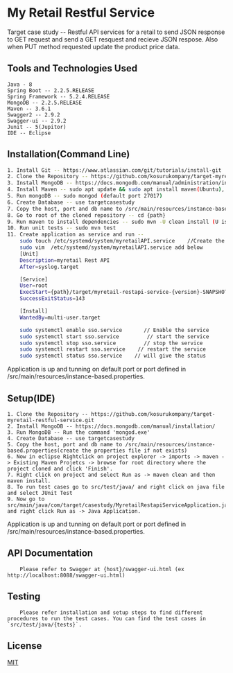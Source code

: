 # My Retail Restful Service

Target case study -- Restful API services for a retail to send JSON response to GET request and send a GET resquest and recieve JSON respose. Also when PUT method requested update the product price data.

## Tools and Technologies Used

```
Java - 8
Spring Boot -- 2.2.5.RELEASE
Spring Framework -- 5.2.4.RELEASE
MongoDB -- 2.2.5.RELEASE
Maven -- 3.6.1
Swagger2 -- 2.9.2
Swagger-ui -- 2.9.2
Junit -- 5(Jupitor)
IDE -- Eclipse

```

## Installation(Command Line)

```bash
1. Install Git -- https://www.atlassian.com/git/tutorials/install-git
2. Clone the Repository -- https://github.com/kosurukompany/target-myretail-restful-service.git
3. Install MongoDB -- https://docs.mongodb.com/manual/administration/install-on-linux/
4. Install Maven -- sudo apt update && sudo apt install maven(Ubuntu), sudo yum install maven (CentOS 7) for more options check -- http://maven.apache.org/install.html
5. Run mongoDB -- sudo mongod (default port 27017)
6. Create Database -- use targetcasestudy
7. Copy the host, port and db name to /src/main/resources/instance-based.properties
8. Go to root of the cloned repository -- cd {path}
9. Run maven to install dependencies -- sudo mvn -U clean install (U is for Snapshots to be updated)
10. Run unit tests -- sudo mvn test
11. Create application as service and run -- 
	sudo touch /etc/systemd/system/myretailAPI.service    //Create the service file
	sudo vim  /etc/systemd/system/myretailAPI.service add below
	[Unit]
	Description=myretail Rest API
	After=syslog.target

	[Service]
	User=root
	ExecStart={path}/target/myretail-restapi-service-{version}-SNAPSHOT.jar   // this will be location of jar file in the project
	SuccessExitStatus=143

	[Install]
	WantedBy=multi-user.target

	sudo systemctl enable sso.service       // Enable the service
	sudo systemctl start sso.service         // start the service
	sudo systemctl stop sso.service         // stop the service
	sudo systemctl restart sso.service    // restart the service
	sudo systemctl status sso.service    // will give the status 

```
Application is up and tunning on default port or port defined in /src/main/resources/instance-based.properties.

## Setup(IDE)
```
1. Clone the Repository -- https://github.com/kosurukompany/target-myretail-restful-service.git
2. Install MongoDB -- https://docs.mongodb.com/manual/installation/
3. Run MongoDB -- Run the command 'mongod.exe'
4. Create Database -- use targetcasestudy
5. Copy the host, port and db name to /src/main/resources/instance-based.properties(create the properties file if not exists)
6. Now in eclipse Rightclick on project explorer -> imports -> maven - > Existing Maven Projetcs -> browse for root directory where the project cloned and click 'Finish'.
7. Right click on project and select Run as -> maven clean and then maven install.
8. To run test cases go to src/test/java/ and right click on java file and select JUnit Test
9. Now go to src/main/java/com/target/casestudy/MyretailRestapiServiceApplication.java and right click Run as -> Java Application.
```
Application is up and tunning on default port or port defined in /src/main/resources/instance-based.properties.

## API Documentation
```
	Please refer to Swagger at {host}/swagger-ui.html (ex http://localhost:8088/swagger-ui.html)
```
## Testing
```
	Please refer installation and setup steps to find different procedures to run the test cases. You can find the test cases in `src/test/java/{tests}`.
```

## License
[MIT](https://github.com/kosurukompany/target-myretail-restful-service/blob/master/LICENSE)

